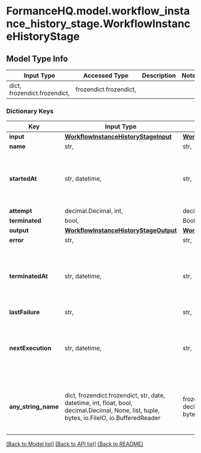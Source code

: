 # FormanceHQ.model.workflow_instance_history_stage.WorkflowInstanceHistoryStage

## Model Type Info
Input Type | Accessed Type | Description | Notes
------------ | ------------- | ------------- | -------------
dict, frozendict.frozendict,  | frozendict.frozendict,  |  | 

### Dictionary Keys
Key | Input Type | Accessed Type | Description | Notes
------------ | ------------- | ------------- | ------------- | -------------
**input** | [**WorkflowInstanceHistoryStageInput**](WorkflowInstanceHistoryStageInput.md) | [**WorkflowInstanceHistoryStageInput**](WorkflowInstanceHistoryStageInput.md) |  | 
**name** | str,  | str,  |  | 
**startedAt** | str, datetime,  | str,  |  | value must conform to RFC-3339 date-time
**attempt** | decimal.Decimal, int,  | decimal.Decimal,  |  | 
**terminated** | bool,  | BoolClass,  |  | 
**output** | [**WorkflowInstanceHistoryStageOutput**](WorkflowInstanceHistoryStageOutput.md) | [**WorkflowInstanceHistoryStageOutput**](WorkflowInstanceHistoryStageOutput.md) |  | [optional] 
**error** | str,  | str,  |  | [optional] 
**terminatedAt** | str, datetime,  | str,  |  | [optional] value must conform to RFC-3339 date-time
**lastFailure** | str,  | str,  |  | [optional] 
**nextExecution** | str, datetime,  | str,  |  | [optional] value must conform to RFC-3339 date-time
**any_string_name** | dict, frozendict.frozendict, str, date, datetime, int, float, bool, decimal.Decimal, None, list, tuple, bytes, io.FileIO, io.BufferedReader | frozendict.frozendict, str, BoolClass, decimal.Decimal, NoneClass, tuple, bytes, FileIO | any string name can be used but the value must be the correct type | [optional]

[[Back to Model list]](../../README.md#documentation-for-models) [[Back to API list]](../../README.md#documentation-for-api-endpoints) [[Back to README]](../../README.md)

